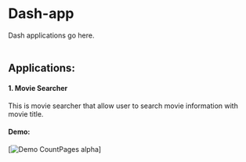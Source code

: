 # Dash-app
Dash applications go here. <br/> <br/>

## Applications: <br/>
#### 1. Movie Searcher <br/>
This is movie searcher that allow user to search movie information with movie title. 
#### Demo: <br/>
[![Demo CountPages alpha](Movie_demo.gif)]
